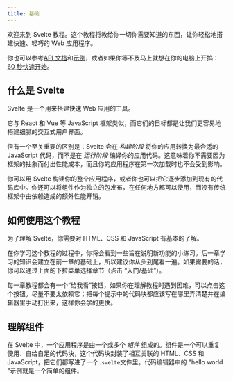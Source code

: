 ```yaml
---
title: 基础
---
```


欢迎来到 Svelte 教程。这个教程将教给你一切你需要知道的东西，让你轻松地搭建快速、轻巧的 Web 应用程序。

你也可以参考[API 文档](docs)和[示例](examples)，或者如果你等不及马上就想在你的电脑上开搞：[60 秒快速开始](blog/the-easiest-way-to-get-started)。

## 什么是 Svelte

Svelte 是一个用来搭建快速 Web 应用的工具。

它与 React 和 Vue 等 JavaScript 框架类似，而它们的目标都是让我们更容易地搭建细腻的交互式用户界面。

但有一个至关重要的区别是：Svelte 会在 _构建阶段_ 将你的应用转换为最合适的 JavaScript 代码，而不是在 _运行阶段_ 编译你的应用代码。这意味着你不需要因为框架的抽象而付出性能成本，而且你的应用程序在第一次加载时也不会受到影响。

你可以用 Svelte 构建你的整个应用程序，或者你也可以把它逐步添加到现有的代码库中。你还可以将组件作为独立的包发布，在任何地方都可以使用，而没有传统框架中由依赖造成的额外性能开销。

## 如何使用这个教程

为了理解 Svelte，你需要对 HTML、CSS 和 JavaScript 有基本的了解。

在你学习这个教程的过程中，你将会看到一些旨在说明新功能的小练习。后一章学习的知识会建立在前一章的基础上，所以建议你从头到尾看一遍。如果需要的话，你可以通过上面的下拉菜单选择章节（点击 “入门/基础”）。

每一章教程都会有一个“给我看”按钮，如果你在理解教程时遇到困难，可以点击这个按钮。尽量不要太依赖它；把每个提示中的代码块都应该写在哪里弄清楚并在编辑器里手动打出来，这样你会学的更快。

## 理解组件

在 Svelte 中，一个应用程序是由一个或多个 _组件_ 组成的。组件是一个可以重复使用、自给自足的代码块，这个代码块封装了相互关联的 HTML、CSS 和 JavaScript，把它们都写进了一个`.svelte`文件里。代码编辑器中的 "hello world "示例就是一个简单的组件。
